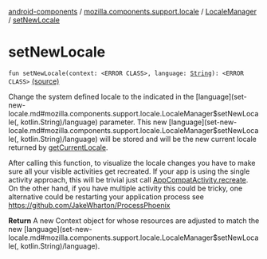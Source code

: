 [android-components](../../index.md) / [mozilla.components.support.locale](../index.md) / [LocaleManager](index.md) / [setNewLocale](./set-new-locale.md)

# setNewLocale

`fun setNewLocale(context: <ERROR CLASS>, language: `[`String`](https://kotlinlang.org/api/latest/jvm/stdlib/kotlin/-string/index.html)`): <ERROR CLASS>` [(source)](https://github.com/mozilla-mobile/android-components/blob/master/components/support/locale/src/main/java/mozilla/components/support/locale/LocaleManager.kt#L31)

Change the system defined locale to the indicated in the [language](set-new-locale.md#mozilla.components.support.locale.LocaleManager$setNewLocale(, kotlin.String)/language) parameter.
This new [language](set-new-locale.md#mozilla.components.support.locale.LocaleManager$setNewLocale(, kotlin.String)/language) will be stored and will be the new current locale returned by [getCurrentLocale](get-current-locale.md).

After calling this function, to visualize the locale changes you have to make sure all your visible activities
get recreated. If your app is using the single activity approach, this will be trivial just call
[AppCompatActivity.recreate](#). On the other hand, if you have multiple activity this could be tricky, one
alternative could be restarting your application process see https://github.com/JakeWharton/ProcessPhoenix

**Return**
A new Context object for whose resources are adjusted to match the new [language](set-new-locale.md#mozilla.components.support.locale.LocaleManager$setNewLocale(, kotlin.String)/language).

